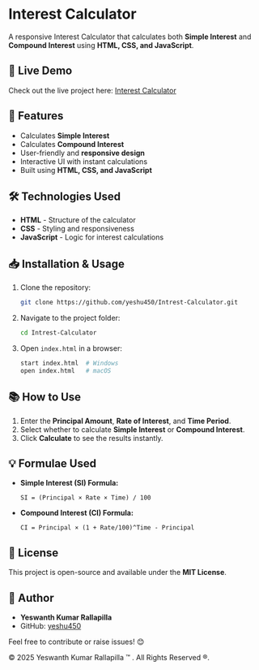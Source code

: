 # Interest Calculator

A responsive Interest Calculator that calculates both **Simple Interest** and **Compound Interest** using **HTML, CSS, and JavaScript**.

## 🚀 Live Demo
Check out the live project here: [Interest Calculator](https://yeshu450.github.io/Intrest-Calculator/)

## 📌 Features
- Calculates **Simple Interest**
- Calculates **Compound Interest**
- User-friendly and **responsive design**
- Interactive UI with instant calculations
- Built using **HTML, CSS, and JavaScript**

## 🛠️ Technologies Used
- **HTML** - Structure of the calculator
- **CSS** - Styling and responsiveness
- **JavaScript** - Logic for interest calculations

## 📥 Installation & Usage
1. Clone the repository:
   ```sh
   git clone https://github.com/yeshu450/Intrest-Calculator.git
   ```
2. Navigate to the project folder:
   ```sh
   cd Intrest-Calculator
   ```
3. Open `index.html` in a browser:
   ```sh
   start index.html  # Windows
   open index.html   # macOS
   ```

## 📚 How to Use
1. Enter the **Principal Amount**, **Rate of Interest**, and **Time Period**.
2. Select whether to calculate **Simple Interest** or **Compound Interest**.
3. Click **Calculate** to see the results instantly.

## 💡 Formulae Used
- **Simple Interest (SI) Formula:**
  ```
  SI = (Principal × Rate × Time) / 100
  ```
- **Compound Interest (CI) Formula:**
  ```
  CI = Principal × (1 + Rate/100)^Time - Principal
  ```

## 📜 License
This project is open-source and available under the **MIT License**.

## 👤 Author
- **Yeswanth Kumar Rallapilla**
- GitHub: [yeshu450](https://github.com/yeshu450)

Feel free to contribute or raise issues! 😊

&copy; 2025 Yeswanth Kumar Rallapilla &trade; . All Rights Reserved &reg;.

